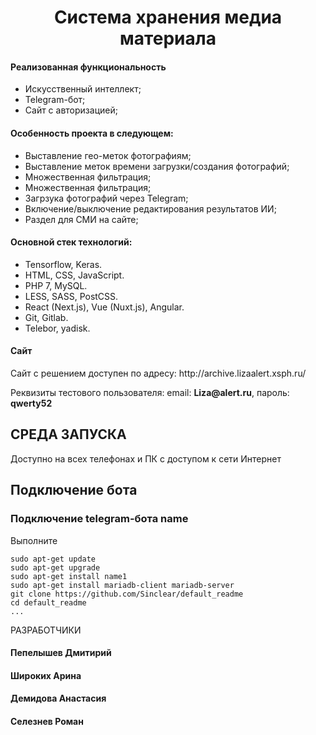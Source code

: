 <p align="center">
    <h1 align="center">Система хранения медиа материала</h1>
</p>
<h4>Реализованная функциональность</h4>
<ul>
    <li>Искусственный интеллект;</li>
    <li>Telegram-бот;</li>
    <li>Сайт с авторизацией;</li>
</ul> 
<h4>Особенность проекта в следующем:</h4>
<ul>
 <li>Выставление гео-меток фотографиям;</li>
 <li>Выставление меток времени загрузки/создания фотографий;</li>
 <li>Множественная фильтрация;</li>  
 <li>Множественная фильтрация;</li>
 <li>Загрзука фотографий через Telegram;</li>  
 <li>Включение/выключение редактирования результатов ИИ;</li>    
 <li>Раздел для СМИ на сайте;</li>
 </ul>
<h4>Основной стек технологий:</h4>
<ul>
    <li>Tensorflow, Keras.</li>
	<li>HTML, CSS, JavaScript.</li>
	<li>PHP 7, MySQL.</li>
	<li>LESS, SASS, PostCSS.</li>
	<li>React (Next.js), Vue (Nuxt.js), Angular.</li>
	<li>Git, Gitlab.</li>
	<li> Telebor, yadisk.</li>
  
 </ul>
<h4>Сайт</h4>
<p>Сайт с решением доступен по адресу: http://archive.lizaalert.xsph.ru/ </p>
<p>Реквизиты тестового пользователя: email: <b>Liza@alert.ru</b>, пароль: <b>qwerty52</b></p>




СРЕДА ЗАПУСКА
------------
Доступно на всех телефонах и ПК с доступом к сети Интернет


Подключение бота
------------
### Подключение telegram-бота name

Выполните 
~~~
sudo apt-get update
sudo apt-get upgrade
sudo apt-get install name1
sudo apt-get install mariadb-client mariadb-server
git clone https://github.com/Sinclear/default_readme
cd default_readme
...
~~~

РАЗРАБОТЧИКИ

<h4>Пепелышев Дмитирий</h4>
<h4>Широких Арина</h4>
<h4>Демидова Анастасия</h4>
<h4>Селезнев Роман</h4>


